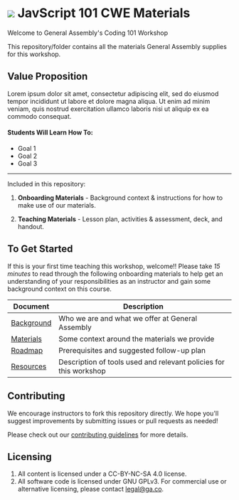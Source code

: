 # ![](https://ga-dash.s3.amazonaws.com/production/assets/logo-9f88ae6c9c3871690e33280fcf557f33.png) JavScript 101 CWE Materials

Welcome to General Assembly's Coding 101 Workshop

This repository/folder contains all the materials General Assembly supplies for this workshop.

## Value Proposition

<!--  Taken from Confluence -->

Lorem ipsum dolor sit amet, consectetur adipiscing elit, sed do eiusmod tempor incididunt ut labore et dolore magna aliqua. Ut enim ad minim veniam, quis nostrud exercitation ullamco laboris nisi ut aliquip ex ea commodo consequat.

#### Students Will Learn How To:

<!-- a bulleted list of learning goals from Confluence -->

- Goal 1
- Goal 2
- Goal 3

---

Included in this repository:

1. **Onboarding Materials** - Background context & instructions for how to make use of our materials.

2. **Teaching Materials** - Lesson plan, activities & assessment, deck, and handout.

<!-- 3. [**Contributing Guidelines**](contributing-guidelines.md) - information about how to submit materials you create, adapt, or fix back to the global General Assembly team -->


## To Get Started

If this is your first time teaching this workshop, welcome!! Please take *15 minutes* to read through the following onboarding materials to help get an understanding of your responsibilities as an instructor and gain some background context on this course.

Document                            | Description
----------------------------------- | ------------------------------------------
[Background](./curriculum/01-onboarding/01-background.md) | Who we are and what we offer at General Assembly
[Materials](./curriculum//01-onboarding/02-materials.md) | Some context around the materials we provide
[Roadmap](./curriculum//01-onboarding/03-roadmap.md) | Prerequisites and suggested follow-up plan
[Resources](./curriculum//01-onboarding/04-tools-policies.md) | Description of tools used and relevant policies for this workshop


## Contributing

We encourage instructors to fork this repository directly. We hope you'll suggest improvements by submitting issues or pull requests as needed!

Please check out our [contributing guidelines](contributing.md) for more details.


## Licensing

<!--  remember to replace the placeholder content in curly braces in the GNU license -->

1. All content is licensed under a CC-BY-NC-SA 4.0 license.
2. All software code is licensed under GNU GPLv3. For commercial use or alternative licensing, please contact legal@ga.co.
